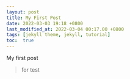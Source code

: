 ```yaml
---
layout: post
title: My First Post
date: 2022-03-03 19:18 +0800
last_modified_at: 2022-03-04 00:17.00 +0800
tags: [jekyll theme, jekyll, tutorial]
toc:  true
---
```

My first post

> for test

